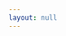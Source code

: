 ```yaml
---
layout: null
---
```

<html lang="en">
    <head>
        <script src="//code.jquery.com/jquery-1.11.3.min.js"></script>
        <link type="text/css" rel="stylesheet" href="//fonts.googleapis.com/css?family=Quantico"/>
        <meta http-equiv="refresh" content="300">
        <meta charset="utf-8"/>
        <meta http-equiv="Content-Type" content="text/html; charset=utf-8"/>
        <meta name="viewport" content="width=device-width, user-scalable=no"/>
        <title>Robocalendar</title>    
        <style type="text/css">

        html, body {
            background-color: #234c52;
            margin: 0;
            padding: 0;
        }
        
        iframe {
            border: 0;
            position: absolute;
            width: 100%;
            bottom: 0;
            left: 0;
            height: 80%;
        }
        
        p {
            position: absolute;
            top: 0px;
            right: 0;
            left: 300px;
            display: inline;
            margin: 1em 0;
            font-size: 42px;
            font-family: 'Quantico';
        }


        svg {
            margin: 2em;
        }
        </style>
    </head>
    <body>
        {% include svg/logo2-english.svg %}
        <iframe src="https://www.google.com/calendar/embed?src=YzI4aGJlcWJ0ZzNyaTU5ZWVibTZmcDNidG9AZ3JvdXAuY2FsZW5kYXIuZ29vZ2xlLmNvbQ&hl=en_EE&mode=agenda"/>
    </body>
</html>
